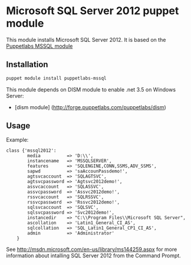 # Microsoft SQL Server 2012 puppet module #

This module installs Microsoft SQL Server 2012. It is based on the [Puppetlabs MSSQL module](https://forge.puppetlabs.com/puppetlabs/mssql)

## Installation

```bash
puppet module install puppetlabs-mssql
```
This module depends on DISM module to enable .net 3.5 on Windows Server:

* [dism module] (http://forge.puppetlabs.com/puppetlabs/dism)

## Usage

Example:

```puppet
class {'mssql2012':
        media          => 'D:\\',
        instancename   => 'MSSQLSERVER',
        features       => 'SQLENGINE,CONN,SSMS,ADV_SSMS',
        sapwd		   => 'saAccounPassdemo!',
        agtsvcaccount  => 'SQLAGTSVC',
        agtsvcpassword => 'Agtsvc2012demo!',
        assvcaccount   => 'SQLASSVC',
        assvcpassword  => 'Assvc2012demo!',
        rssvcaccount   => 'SQLRSSVC',
        rssvcpassword  => 'Rssvc2012demo!',
        sqlsvcaccount  => 'SQLSVC',
        sqlsvcpassword => 'Svc2012demo!',
        instancedir    => "C:\\Program Files\\Microsoft SQL Server",
        ascollation    => 'Latin1_General_CI_AS',
        sqlcollation   => 'SQL_Latin1_General_CP1_CI_AS',
        admin          => 'Administrator'
    }
```

See http://msdn.microsoft.com/en-us/library/ms144259.aspx for more information about intalling SQL Server 2012 from the Command Prompt.